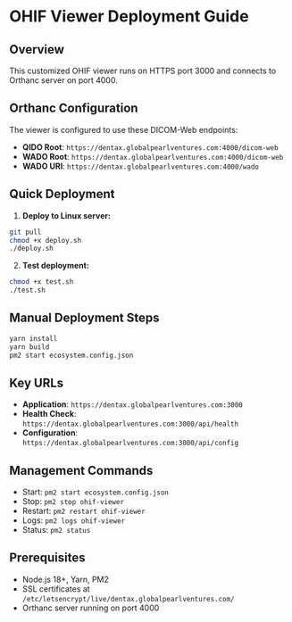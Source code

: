 # OHIF Viewer Deployment Guide

## Overview
This customized OHIF viewer runs on HTTPS port 3000 and connects to Orthanc server on port 4000.

## Orthanc Configuration
The viewer is configured to use these DICOM-Web endpoints:
- **QIDO Root**: `https://dentax.globalpearlventures.com:4000/dicom-web`
- **WADO Root**: `https://dentax.globalpearlventures.com:4000/dicom-web`
- **WADO URI**: `https://dentax.globalpearlventures.com:4000/wado`

## Quick Deployment

1. **Deploy to Linux server:**
```bash
git pull
chmod +x deploy.sh
./deploy.sh
```

2. **Test deployment:**
```bash
chmod +x test.sh
./test.sh
```

## Manual Deployment Steps

```bash
yarn install
yarn build
pm2 start ecosystem.config.json
```

## Key URLs
- **Application**: `https://dentax.globalpearlventures.com:3000`
- **Health Check**: `https://dentax.globalpearlventures.com:3000/api/health`
- **Configuration**: `https://dentax.globalpearlventures.com:3000/api/config`

## Management Commands
- Start: `pm2 start ecosystem.config.json`
- Stop: `pm2 stop ohif-viewer`
- Restart: `pm2 restart ohif-viewer`
- Logs: `pm2 logs ohif-viewer`
- Status: `pm2 status`

## Prerequisites
- Node.js 18+, Yarn, PM2
- SSL certificates at `/etc/letsencrypt/live/dentax.globalpearlventures.com/`
- Orthanc server running on port 4000
